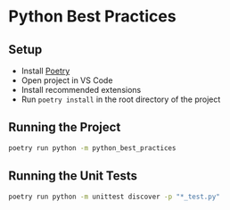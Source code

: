 # Python Best Practices

## Setup

- Install [Poetry](https://python-poetry.org/docs/#installation)
- Open project in VS Code
- Install recommended extensions
- Run `poetry install` in the root directory of the project

## Running the Project

``` bash
poetry run python -m python_best_practices
```

## Running the Unit Tests

``` bash
poetry run python -m unittest discover -p "*_test.py"
```
